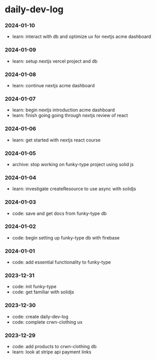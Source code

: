# daily-dev-log

### 2024-01-10
- learn: interact with db and optimize ux for nextjs acme dashboard

### 2024-01-09
- learn: setup nextjs vercel project and db

### 2024-01-08
- learn: continue nextjs acme dashboard

### 2024-01-07
- learn: begin nextjs introduction acme dashboard
- learn: finish going going through nextjs review of react

### 2024-01-06
- learn: get started with nextjs react course

### 2024-01-05
- archive: stop working on funky-type project using solid js

### 2024-01-04
- learn: investigate createResource to use async with solidjs

### 2024-01-03
- code: save and get docs from funky-type db

### 2024-01-02
- code: begin setting up funky-type db with firebase

### 2024-01-01
- code: add essential functionality to funky-type

### 2023-12-31
- code: init funky-type
- code: get familiar with solidjs

### 2023-12-30
- code: create daily-dev-log
- code: complete crwn-clothing ux

### 2023-12-29
- code: add products to crwn-clothing db
- learn: look at stripe api payment links
